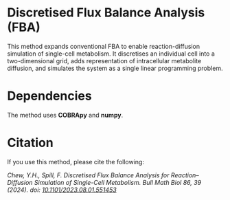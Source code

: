 # Discretised Flux Balance Analysis (FBA)

This method expands conventional FBA to enable reaction-diffusion simulation of single-cell metabolism. It discretises an individual cell into a two-dimensional grid, adds representation of intracellular metabolite diffusion, and simulates the system as a single linear programming problem.

# Dependencies

The method uses **COBRApy** and **numpy**.

# Citation

If you use this method, please cite the following:

*Chew, Y.H., Spill, F. Discretised Flux Balance Analysis for Reaction–Diffusion Simulation of Single-Cell Metabolism. Bull Math Biol 86, 39 (2024). doi: [10.1101/2023.08.01.551453](https://doi.org/10.1007/s11538-024-01264-6)*
